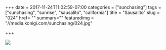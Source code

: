 +++
date = 2017-11-24T11:02:59-07:00
categories = ["sunchasing"]
tags = ["sunchasing", "sunrise", "sausalito", "california"]
title = "Sausalito"
slug = "024"
href= ""
summary=""
featuredimg = "//media.konigi.com/sunchasing/024.jpg"

+++

<img src="//media.konigi.com/sunchasing/024.jpg" />